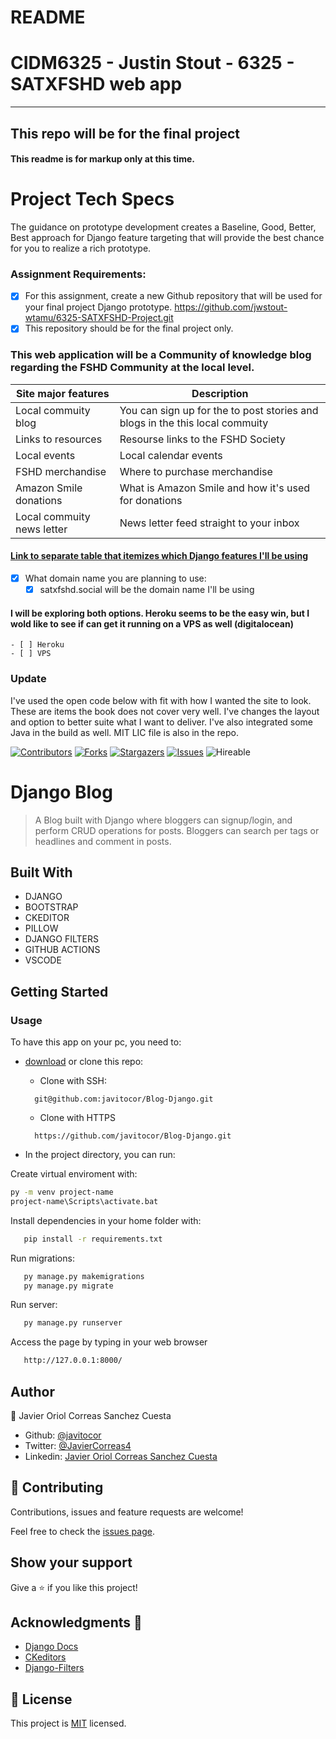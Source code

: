 # README
# CIDM6325 - Justin Stout  - 6325 - SATXFSHD web app
---
## This repo will be for the final project
#### This readme is for markup only at this time.
# Project Tech Specs
The guidance on prototype development creates a Baseline, Good, Better, Best approach for Django feature targeting that will provide the best chance for you to realize a rich prototype.

### Assignment Requirements:
- [x] For this assignment, create a new Github repository that will be used for your final project Django prototype.  https://github.com/jwstout-wtamu/6325-SATXFSHD-Project.git
- [x] This repository should be for the final project only. 
### This web application will be a Community of knowledge blog regarding the FSHD Community at the local level.
| Site major features      | Description |
| ----------- | ----------- |
| Local commuity blog      | You can sign up for the to post stories and blogs in the this local commuity       |
| Links to resources   | Resourse links to the FSHD Society        |
| Local events   | Local calendar events        |
| FSHD merchandise   | Where to purchase merchandise        |
| Amazon Smile donations  | What is Amazon Smile and how it's used for donations        |
| Local commuity news letter   | News letter feed straight to your inbox       |

#### [Link to  separate table that itemizes which Django features I'll be using](https://github.com/jwstout-wtamu/6325-SATXFSHD-Project/blob/main/django_feature.md)

- [x] What domain name you are planning to use: 	
	- [x] satxfshd.social will be the domain name I'll be using

#### I will be exploring both options. Heroku seems to be the easy win, but I wold like to see if can get it running on a VPS as well (digitalocean)
	- [ ] Heroku
	- [ ] VPS
### Update
I've used the open code below with fit with how I wanted the site to look. These are items the book does not cover very well.
I've changes the layout and option to better suite what I want to deliver.
I've also integrated some Java in the build as well.
MIT LIC file is also in the repo. 

<!--
This README would normally document whatever steps are necessary to get the
application up and running.

Things you may want to c<!--
*** Thanks for checking out this README Template. If you have a suggestion that would
*** make this better, please fork the repo and create a pull request or simply open
*** an issue with the tag "enhancement".
*** Thanks again! Now go create something AMAZING! :D
-->

<!-- PROJECT SHIELDS -->
<!--
*** I'm using markdown "reference style" links for readability.
*** Reference links are enclosed in brackets [ ] instead of parentheses ( ).
*** See the bottom of this document for the declaration of the reference variables
*** for contributors-url, forks-url, etc. This is an optional, concise syntax you may use.
*** https://www.markdownguide.org/basic-syntax/#reference-style-links
-->
[![Contributors][contributors-shield]][contributors-url] 
[![Forks][forks-shield]][forks-url] 
[![Stargazers][stars-shield]][stars-url] 
[![Issues][issues-shield]][issues-url] 
![Hireable](https://cdn.rawgit.com/hiendv/hireable/master/styles/default/yes.svg) 

# Django Blog

>  A Blog built with Django where bloggers can signup/login, and perform CRUD operations for posts. Bloggers can search per tags or headlines and comment in posts.


## Built With

- DJANGO
- BOOTSTRAP
- CKEDITOR
- PILLOW
- DJANGO FILTERS
- GITHUB ACTIONS
- VSCODE

## Getting Started
### Usage
To have this app on your pc, you need to:
* [download](https://github.com/javitocor/Blog-Django/archive/main.zip) or clone this repo:
  - Clone with SSH:
  ```
    git@github.com:javitocor/Blog-Django.git
  ```
  - Clone with HTTPS
  ```
    https://github.com/javitocor/Blog-Django.git
  ```

* In the project directory, you can run:

Create virtual enviroment with:

``` bash
py -m venv project-name
project-name\Scripts\activate.bat
```
Install dependencies in your home folder with:

``` bash
   pip install -r requirements.txt
```

Run migrations:

``` bash
   py manage.py makemigrations
   py manage.py migrate
```
Run server:

``` bash
   py manage.py runserver
```
Access the page by typing in your web browser

``` bash
   http://127.0.0.1:8000/
```

## Author

👤 Javier Oriol Correas Sanchez Cuesta 
- Github: [@javitocor](https://github.com/javitocor) 
- Twitter: [@JavierCorreas4](https://twitter.com/JavierCorreas4) 
- Linkedin: [Javier Oriol Correas Sanchez Cuesta](https://www.linkedin.com/in/javier-correas-sanchez-cuesta-15289482/) 

## 🤝 Contributing

Contributions, issues and feature requests are welcome!

Feel free to check the [issues page](https://github.com/javitocor/Blog-Django/issues).

## Show your support

Give a ⭐️ if you like this project!

## Acknowledgments 🚀

- [Django Docs](https://docs.djangoproject.com/en/3.2/)
- [CKeditors](https://django-ckeditor.readthedocs.io/)
- [Django-Filters](https://django-filter.readthedocs.io/)
## 📝 License

This project is [MIT](lic.url) licensed.

<!-- MARKDOWN LINKS & IMAGES -->
<!-- https://www.markdownguide.org/basic-syntax/#reference-style-links -->
[contributors-shield]: https://img.shields.io/github/contributors/javitocor/Blog-Django.svg?style=flat-square
[contributors-url]: https://github.com/javitocor/Blog-Django/graphs/contributors
[forks-shield]: https://img.shields.io/github/forks/javitocor/Blog-Django.svg?style=flat-square
[forks-url]: https://github.com/javitocor/Blog-Django/network/members
[stars-shield]: https://img.shields.io/github/stars/javitocor/Blog-Django.svg?style=flat-square
[stars-url]: https://github.com/javitocor/Blog-Django/stargazers
[issues-shield]: https://img.shields.io/github/issues/javitocor/Blog-Django.svg?style=flat-square
[issues-url]: https://github.com/javitocor/Blog-Django/issuesover:
